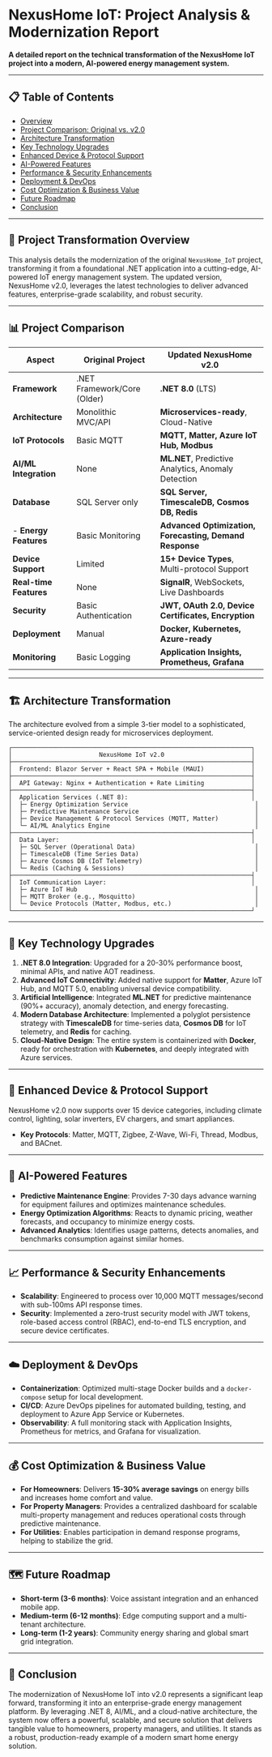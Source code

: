 # NexusHome IoT: Project Analysis & Modernization Report

**A detailed report on the technical transformation of the NexusHome IoT project into a modern, AI-powered energy management system.**

---

## 📋 Table of Contents

- [Overview](#-project-transformation-overview)
- [Project Comparison: Original vs. v2.0](#-project-comparison)
- [Architecture Transformation](#️-architecture-transformation)
- [Key Technology Upgrades](#-key-technology-upgrades)
- [Enhanced Device & Protocol Support](#-enhanced-device--protocol-support)
- [AI-Powered Features](#-ai-powered-features)
- [Performance & Security Enhancements](#-performance--security-enhancements)
- [Deployment & DevOps](#-deployment--devops)
- [Cost Optimization & Business Value](#-cost-optimization--business-value)
- [Future Roadmap](#-future-roadmap)
- [Conclusion](#-conclusion)

---

## 🌟 Project Transformation Overview

This analysis details the modernization of the original `NexusHome_IoT` project, transforming it from a foundational .NET application into a cutting-edge, AI-powered IoT energy management system. The updated version, NexusHome v2.0, leverages the latest technologies to deliver advanced features, enterprise-grade scalability, and robust security.

---

## 📊 Project Comparison

| Aspect                  | Original Project              | Updated NexusHome v2.0                               |
| ----------------------- | ----------------------------- | ---------------------------------------------------- |
| **Framework** | .NET Framework/Core (Older)   | **.NET 8.0** (LTS)                                   |
| **Architecture** | Monolithic MVC/API            | **Microservices-ready**, Cloud-Native                |
| **IoT Protocols** | Basic MQTT                    | **MQTT, Matter, Azure IoT Hub, Modbus** |
| **AI/ML Integration** | None                          | **ML.NET**, Predictive Analytics, Anomaly Detection  |
| **Database** | SQL Server only               | **SQL Server, TimescaleDB, Cosmos DB, Redis** |
- **Energy Features** | Basic Monitoring              | **Advanced Optimization, Forecasting, Demand Response** |
| **Device Support** | Limited                       | **15+ Device Types**, Multi-protocol Support         |
| **Real-time Features** | None                          | **SignalR**, WebSockets, Live Dashboards             |
| **Security** | Basic Authentication          | **JWT, OAuth 2.0, Device Certificates, Encryption** |
| **Deployment** | Manual                        | **Docker, Kubernetes, Azure-ready** |
| **Monitoring** | Basic Logging                 | **Application Insights, Prometheus, Grafana** |

---

## 🏗️ Architecture Transformation

The architecture evolved from a simple 3-tier model to a sophisticated, service-oriented design ready for microservices deployment.

```text
┌──────────────────────────────────────────────────────────────────┐
│                        NexusHome IoT v2.0                        │
├──────────────────────────────────────────────────────────────────┤
│  Frontend: Blazor Server + React SPA + Mobile (MAUI)             │
├──────────────────────────────────────────────────────────────────┤
│  API Gateway: Nginx + Authentication + Rate Limiting             │
├──────────────────────────────────────────────────────────────────┤
│  Application Services (.NET 8):                                  │
│  ├─ Energy Optimization Service                                   │
│  ├─ Predictive Maintenance Service                                │
│  ├─ Device Management & Protocol Services (MQTT, Matter)          │
│  └─ AI/ML Analytics Engine                                        │
├──────────────────────────────────────────────────────────────────┤
│  Data Layer:                                                     │
│  ├─ SQL Server (Operational Data)                                 │
│  ├─ TimescaleDB (Time Series Data)                                │
│  ├─ Azure Cosmos DB (IoT Telemetry)                               │
│  └─ Redis (Caching & Sessions)                                    │
├──────────────────────────────────────────────────────────────────┤
│  IoT Communication Layer:                                        │
│  ├─ Azure IoT Hub                                                 │
│  ├─ MQTT Broker (e.g., Mosquitto)                                 │
│  └─ Device Protocols (Matter, Modbus, etc.)                       │
└──────────────────────────────────────────────────────────────────┘
```

---

## 🚀 Key Technology Upgrades

1.  **.NET 8.0 Integration**: Upgraded for a 20-30% performance boost, minimal APIs, and native AOT readiness.
2.  **Advanced IoT Connectivity**: Added native support for **Matter**, Azure IoT Hub, and MQTT 5.0, enabling universal device compatibility.
3.  **Artificial Intelligence**: Integrated **ML.NET** for predictive maintenance (90%+ accuracy), anomaly detection, and energy forecasting.
4.  **Modern Database Architecture**: Implemented a polyglot persistence strategy with **TimescaleDB** for time-series data, **Cosmos DB** for IoT telemetry, and **Redis** for caching.
5.  **Cloud-Native Design**: The entire system is containerized with **Docker**, ready for orchestration with **Kubernetes**, and deeply integrated with Azure services.

---

## 🔌 Enhanced Device & Protocol Support

NexusHome v2.0 now supports over 15 device categories, including climate control, lighting, solar inverters, EV chargers, and smart appliances.

-   **Key Protocols**: Matter, MQTT, Zigbee, Z-Wave, Wi-Fi, Thread, Modbus, and BACnet.

---

## 🤖 AI-Powered Features

-   **Predictive Maintenance Engine**: Provides 7-30 days advance warning for equipment failures and optimizes maintenance schedules.
-   **Energy Optimization Algorithms**: Reacts to dynamic pricing, weather forecasts, and occupancy to minimize energy costs.
-   **Advanced Analytics**: Identifies usage patterns, detects anomalies, and benchmarks consumption against similar homes.

---

## 📈 Performance & Security Enhancements

-   **Scalability**: Engineered to process over 10,000 MQTT messages/second with sub-100ms API response times.
-   **Security**: Implemented a zero-trust security model with JWT tokens, role-based access control (RBAC), end-to-end TLS encryption, and secure device certificates.

---

## ☁️ Deployment & DevOps

-   **Containerization**: Optimized multi-stage Docker builds and a `docker-compose` setup for local development.
-   **CI/CD**: Azure DevOps pipelines for automated building, testing, and deployment to Azure App Service or Kubernetes.
-   **Observability**: A full monitoring stack with Application Insights, Prometheus for metrics, and Grafana for visualization.

---

## 💰 Cost Optimization & Business Value

-   **For Homeowners**: Delivers **15-30% average savings** on energy bills and increases home comfort and value.
-   **For Property Managers**: Provides a centralized dashboard for scalable multi-property management and reduces operational costs through predictive maintenance.
-   **For Utilities**: Enables participation in demand response programs, helping to stabilize the grid.

---

## 🗺️ Future Roadmap

-   **Short-term (3-6 months)**: Voice assistant integration and an enhanced mobile app.
-   **Medium-term (6-12 months)**: Edge computing support and a multi-tenant architecture.
-   **Long-term (1-2 years)**: Community energy sharing and global smart grid integration.

---

## 🎯 Conclusion

The modernization of NexusHome IoT into v2.0 represents a significant leap forward, transforming it into an enterprise-grade energy management platform. By leveraging .NET 8, AI/ML, and a cloud-native architecture, the system now offers a powerful, scalable, and secure solution that delivers tangible value to homeowners, property managers, and utilities. It stands as a robust, production-ready example of a modern smart home energy solution.
